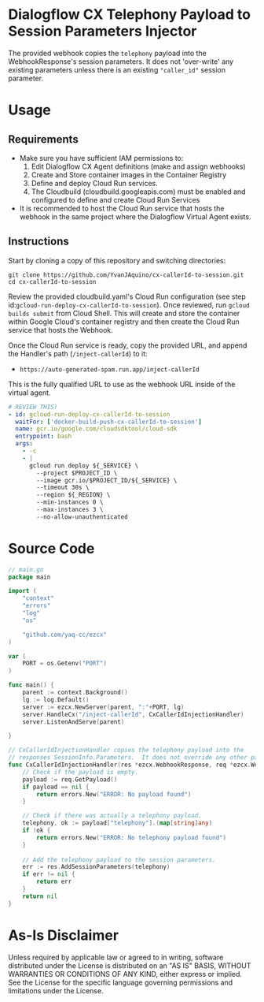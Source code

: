 # Dialogflow CX Telephony Payload to Session Parameters Injector
The provided webhook copies the `telephony` payload into the WebhookResponse's session parameters.  It does not 'over-write' any existing parameters unless there is an existing `"caller_id"` session parameter.

# Usage
## Requirements
- Make sure you have sufficient IAM permissions to: 
  1. Edit Dialogflow CX Agent definitions (make and assign webhooks)
  2. Create and Store container images in the Container Registry
  3. Define and deploy Cloud Run services.
  4. The Cloudbuild (cloudbuild.googleapis.com) must be enabled and configured to define and create Cloud Run Services 
- It is recommended to host the Cloud Run service that hosts the webhook in the same project where the Dialogflow Virtual Agent exists.  

## Instructions
Start by cloning a copy of this repository and switching directories:

```shell
git clone https://github.com/YvanJAquino/cx-callerId-to-session.git
cd cx-callerId-to-session
```

Review the provided cloudbuild.yaml's Cloud Run configuration (see step id:`gcloud-run-deploy-cx-callerId-to-session`).  Once reviewed, run `gcloud builds submit` from Cloud Shell.  This will create and store the container within Google Cloud's container registry and then create the Cloud Run service that hosts the Webhook.  

Once the Cloud Run service is ready, copy the provided URL, and append the Handler's path (`/inject-callerId`) to it: 

- `https://auto-generated-spam.run.app/inject-callerId`

This is the fully qualified URL to use as the webhook URL inside of the virtual agent.  

```yaml
# REVIEW THIS!
- id: gcloud-run-deploy-cx-callerId-to-session
  waitFor: ['docker-build-push-cx-callerId-to-session']
  name: gcr.io/google.com/cloudsdktool/cloud-sdk
  entrypoint: bash
  args:
    - -c
    - |
      gcloud run deploy ${_SERVICE} \
        --project $PROJECT_ID \
        --image gcr.io/$PROJECT_ID/${_SERVICE} \
        --timeout 30s \
        --region ${_REGION} \
        --min-instances 0 \
        --max-instances 3 \
        --no-allow-unauthenticated
```

# Source Code
```go
// main.go
package main

import (
	"context"
	"errors"
	"log"
	"os"

	"github.com/yaq-cc/ezcx"
)

var (
	PORT = os.Getenv("PORT")
)

func main() {
	parent := context.Background()
	lg := log.Default()
	server := ezcx.NewServer(parent, ":"+PORT, lg)
	server.HandleCx("/inject-callerId", CxCallerIdInjectionHandler)
	server.ListenAndServe(parent)

}

// CxCallerIdInjectionHandler copies the telephony payload into the
// responses SessionInfo.Parameters.  It does not override any other parameters
func CxCallerIdInjectionHandler(res *ezcx.WebhookResponse, req *ezcx.WebhookRequest) error {
	// Check if the payload is empty.
	payload := req.GetPayload()
	if payload == nil {
		return errors.New("ERROR: No payload found")
	}

	// Check if there was actually a telephony payload.
	telephony, ok := payload["telephony"].(map[string]any)
	if !ok {
		return errors.New("ERROR: No telephony payload found")
	}
	
	// Add the telephony payload to the session parameters.
	err := res.AddSessionParameters(telephony)
	if err != nil {
		return err
	}
	return nil
}
```

# As-Is Disclaimer
Unless required by applicable law or agreed to in writing, software distributed under the License is distributed on an "AS IS" BASIS, WITHOUT WARRANTIES OR CONDITIONS OF ANY KIND, either express or implied. See the License for the specific language governing permissions and limitations under the License.